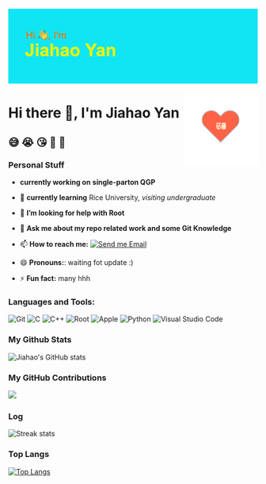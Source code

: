 ![me](https://github.com/Jiahaoyplus/Jiahaoyplus/blob/main/header.png)

<a href="https://github.com/L1cardo/iBeats"><img align="right" width="150px" src="https://raw.githubusercontent.com/L1cardo/iBeats/main/files/heart.svg"/></a>
# Hi there 👋, I'm Jiahao Yan

## 😅 😭 😘 🥹 🥳
### Personal Stuff 
  - **currently working on** **single-parton QGP**
  - 🌱 **currently learning** Rice University, *visiting undergraduate*
  - 🤔 **I’m looking for help with Root**
  - 💬 **Ask me about my repo related work and some **Git Knowledge****
  - 📫 **How to reach me:**
[![Send me Email](https://img.shields.io/static/v1?label=email&amp;message=Jiahao&amp;color=orange&amp;style=flat-square)](mailto:jiahaoyplus@gmail.com)
  
  - 😄 **Pronouns:**: waiting fot update :)
  - ⚡ **Fun fact:** many hhh
### Languages and Tools:

![Git](https://img.shields.io/badge/Git-F05032?style=flat-square&logo=Git&logoColor=white)
![C](https://img.shields.io/badge/C-00599C?style=flat-square&logo=C&logoColor=white)
![C++](https://img.shields.io/badge/C++-blue.svg?style=flat&logo=c%2B%2B)
![Root](https://img.shields.io/badge/Root-1575F9?style=flat-square&logo=Root&logoColor=white)
![Apple](https://img.shields.io/badge/iPhone_and_MacBook-999999?style=flat-square&logo=Apple&logoColor=white)
![Python](https://img.shields.io/badge/Python-3776AB?style=flat-square&logo=Python&logoColor=white)
![Visual Studio Code](https://img.shields.io/badge/Visual_Studio_Code-007ACC?style=flat-square&logo=Visual-Studio-Code&logoColor=white)


### **My Github Stats**  

![Jiahao's GitHub stats](https://github-readme-stats.vercel.app/api?username=Jiahaoyplus&theme=cobalt2&show_icons=true) 
### My GitHub Contributions

![](https://raw.githubusercontent.com/Jiahaoyplus/Jiahaoyplus/main/assets/github-contribution-grid-snake.svg)
### **Log**

![Streak stats](https://github-readme-streak-stats.herokuapp.com/?user=Jiahaoyplus&show_icons=true&theme=tokyonight)
### **Top Langs**

[![Top Langs](https://github-readme-stats.vercel.app/api/top-langs/?username=Jiahaoyplus)](https://github.com/anuraghazra/github-readme-stats)
